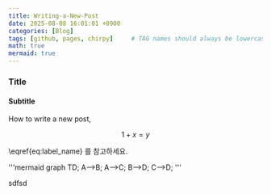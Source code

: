 ```yaml
---
title: Writing-a-New-Post
date: 2025-08-08 16:01:01 +0900
categories: [Blog]
tags: [github, pages, chirpy]     # TAG names should always be lowercase
math: true
mermaid: true
---
```


### Title

#### Subtitle

How to write a new post,

$$\begin{equation}
1+x = y
\label{eq:label_name}
\end{equation}$$


\eqref{eq:label_name} 를 참고하세요.

'''mermaid
graph TD;
  A-->B;
  A-->C;
  B-->D;
  C-->D;
'''

sdfsd
